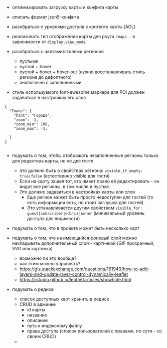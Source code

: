 - оптимизировать загрузку карты и конфига карты
- описать формат json5-конфига
- разобраться с уровнями доступа к контенту карты (ACL)
- реализовать тип отображения карты для роута `/map/..` в зависимости от `display.view_mode`

- разобраться с цветами/стилями регионов
  - пустыми
  - пустой + hover
  - пустой + hover + hover-out (нужно восстанавливать стиль региона до дефолтного)
  - аналогично с заполненными

- стиль используемого font-awesome маркера для POI должен задаваться в настройках его слоя

```json5
{
  "Towns": {
    "hint": "Города",
    "zoom": -1,
    "zoom_min": 100,
    "zoom_max": -1,
    
  }  
}
 
```

- подумать о том, чтобы отображать незаполненные регионы только для редактора карты, но не для гостя.
  - это должно быть в свойствах региона: `visible_if_empty: true|false` (естественно visible для гостя)
  - Если на карту зашел тот, кто имеет право её редактировать - он видит все регионы, в том числе и пустые.
  - Это должно задаваться в настройках карты или слоя
    - Еще регион может быть просто недоступен для гостей (то есть информация есть, но стоит заглушка для гостей). 
    - Это устанавливается другим свойством `visible_for: guest|subscriber|editor|owner` (минимальный уровень доступа для видимости)
 

- подумать о том, что в проекте может быть несколько карт

- подумать о том, что на имеющийся фоновый слой можно накладывать дополнительный слой - картинкой (GIF прозрачный, SVG или картинка)
  - возможно ли это вообще?
  - как этим можно управлять?
  - https://gis.stackexchange.com/questions/161940/how-to-add-layers-and-update-layer-control-dynamically-leaflet
  - https://rstudio.github.io/leaflet/articles/showhide.html

- подумать о редисе
  - список доступных карт хранить в редисе
  - CRUD в админке
    - id карты
    - название
    - описание
    - путь к индексному файлу
    - права доступа (список пользователей с правами, по сути - со своим CRUD)
  - 
    